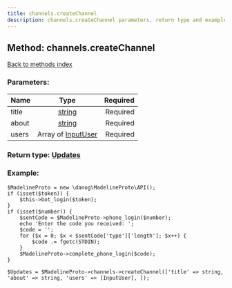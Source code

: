 ```yaml
---
title: channels.createChannel
description: channels.createChannel parameters, return type and example
---
```

## Method: channels.createChannel  
[Back to methods index](index.md)


### Parameters:

| Name     |    Type       | Required |
|----------|:-------------:|---------:|
|title|[string](../types/string.md) | Required|
|about|[string](../types/string.md) | Required|
|users|Array of [InputUser](../types/InputUser.md) | Required|


### Return type: [Updates](../types/Updates.md)

### Example:


```
$MadelineProto = new \danog\MadelineProto\API();
if (isset($token)) {
    $this->bot_login($token);
}
if (isset($number)) {
    $sentCode = $MadelineProto->phone_login($number);
    echo 'Enter the code you received: ';
    $code = '';
    for ($x = 0; $x < $sentCode['type']['length']; $x++) {
        $code .= fgetc(STDIN);
    }
    $MadelineProto->complete_phone_login($code);
}

$Updates = $MadelineProto->channels->createChannel(['title' => string, 'about' => string, 'users' => [InputUser], ]);
```
